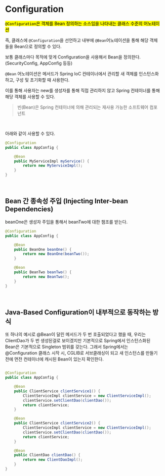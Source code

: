 # Configuration

<mark><code>@Configuration</code>은 객체를 Bean 정의하는 소스임을 나타내는 클래스 수준의 어노테이션</mark></br> 

즉, 클래스에 <code>@Configuration</code>을 선언하고 내부에 <code>@Bean</code>어노테이션을 통해 해당 객체들을 Bean으로 정의할 수 있다.

보통 클래스마다 목적에 맞게 Configuration을 사용해서 Bean을 정의한다. (SecurityConfig, AppConfig 등등)

<code>@Bean</code> 어노테이션은 메서드가 Spring IoC 컨테이너에서 관리할 새 객체를 인스턴스화하고, 구성 및 초기화할 때 사용한다.

이를 통해 사용자는 new를 생성자를 통해 직접 관리하지 않고 Spring 컨테이너를 통해 해당 객체를 사용할 수 있다. 

> 빈(Bean)은 Spring 컨테이너에 의해 관리되는 재사용 가능한 소프트웨어 컴포넌트

</br>

아래와 같이 사용할 수 있다.

```java
@Configuration
public class AppConfig {

	@Bean
	public MyServiceImpl myService() {
		return new MyServiceImpl();
	}
}

```

</br>

## Bean 간 종속성 주입 (Injecting Inter-bean Dependencies)

beanOne은 생성자 주입을 통해서 beanTwo에 대한 챔조를 받는다.

```java
@Configuration
public class AppConfig {

	@Bean
	public BeanOne beanOne() {
		return new BeanOne(beanTwo());
	}

	@Bean
	public BeanTwo beanTwo() {
		return new BeanTwo();
	}
}

```


</br>


## Java-Based Configuration이 내부적으로 동작하는 방식

또 하나의 예시로 @Bean이 달린 메서드가 두 번 호출되었다고 했을 때, 우리는 ClientDao가 두 번 생성된걸로 보이겠지만 기본적으로 Spring에서 인스턴스화된 Bean은 기본적으로 Singleton 범위를 갖는다. 그래서 Spring에서는 @Configuration 클래스 시작 시, CGLIB로 서브클래싱이 되고 새 인스턴스를 만들기 전에 먼전 컨테이너에 캐시된 Bean이 있는지 확인한다.

```java

@Configuration
public class AppConfig {

	@Bean
	public ClientService clientService1() {
		ClientServiceImpl clientService = new ClientServiceImpl();
		clientService.setClientDao(clientDao());
		return clientService;
	}

	@Bean
	public ClientService clientService2() {
		ClientServiceImpl clientService = new ClientServiceImpl();
		clientService.setClientDao(clientDao());
		return clientService;
	}

	@Bean
	public ClientDao clientDao() {
		return new ClientDaoImpl();
	}
}

```


